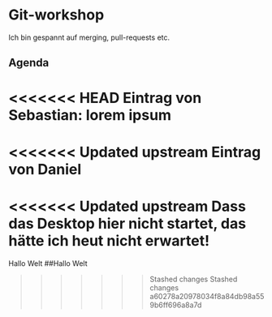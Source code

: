 # Git-workshop

Ich bin gespannt auf merging, pull-requests etc.

## Agenda

<<<<<<< HEAD
Eintrag von Sebastian: lorem ipsum
=======
<<<<<<< Updated upstream
Eintrag von Daniel
=======
<<<<<<< Updated upstream
Dass das Desktop hier nicht startet,
das hätte ich heut nicht erwartet!
=======
Hallo Welt
##Hallo Welt
>>>>>>> Stashed changes
>>>>>>> Stashed changes
>>>>>>> a60278a20978034f8a84db98a559b6ff696a8a7d
